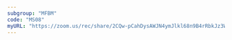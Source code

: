 ```yaml
---
subgroup: "MFBM"
code: "MS08"
myURL: "https://zoom.us/rec/share/2CQw-pCahDysAWJN4ymJlkl68n9B4rRbkJz3WG0dvV5UA1_m-1_4R9DAppcMS4SQ.adwBDKn9ghZYT-JZ?startTime=1623780949000"
---
```

